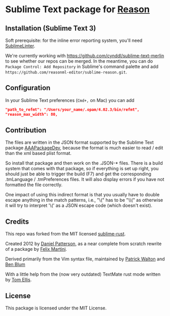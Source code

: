 # Sublime Text package for [Reason](https://github.com/facebook/reason)

## Installation (Sublime Text 3)

Soft prerequisite: for the inline error reporting system, you'll need [SublimeLinter](http://www.sublimelinter.com/en/latest/).

We're currently working with https://github.com/cynddl/sublime-text-merlin to
see whether our repos can be merged. In the meantime, you can do `Package
Control: Add Repository` in Sublime's command palette and add `https://github.com/reasonml-editor/sublime-reason.git`.

## Configuration

In your Sublime Text preferences (`Cmd+,` on Mac) you can add

```json
"path_to_refmt": "/Users/your_name/.opam/4.02.3/bin/refmt",
"reason_max_width": 80,
```

## Contribution

The files are written in the JSON format supported by the Sublime Text package
[AAAPackageDev](https://github.com/SublimeText/AAAPackageDev), because the
format is much easier to read / edit than the xml based plist format.

So install that package and then work on the .JSON-* files. There is a build
system that comes with that package, so if everything is set up right, you
should just be able to trigger the build (F7) and get the corresponding
.tmLanguage / .tmPreferences files. It will also display errors if you have not
formatted the file correctly.

One impact of using this indirect format is that you usually have to double
escape anything in the match patterns, i.e., "\\(" has to be "\\\\(" as otherwise
it will try to interpret '\\(' as a JSON escape code (which doesn't exist).

## Credits

This repo was forked from the MIT licensed [sublime-rust](https://github.com/jhasse/sublime-rust).

Created 2012 by [Daniel Patterson](mailto:dbp@riseup.net), as a near complete
from scratch rewrite of a package by [Felix
Martini](https://github.com/fmartini).

Derived primarily from the Vim syntax file, maintained by [Patrick
Walton](https://github.com/pcwalton) and [Ben Blum](https://github.com/bblum)

With a little help from the (now very outdated) TextMate rust mode written by
[Tom Ellis](https://github.com/tomgrohl).

## License

This package is licensed under the MIT License.

